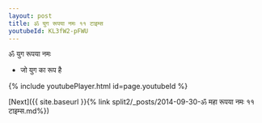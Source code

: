 ```yaml
---
layout: post
title: ॐ युग रूपया नमः ११ टाइम्स
youtubeId: KL3fW2-pFWU
---
```

 
 
 ॐ युग रूपया नमः  
 
 -  जो युग का रूप है 
 
  
 
  
 
 
 
 
 
 


{% include youtubePlayer.html id=page.youtubeId %}
 
[Next]({{ site.baseurl }}{% link  split2/_posts/2014-09-30-ॐ महा रूपया नमः ११ टाइम्स.md%})
 
